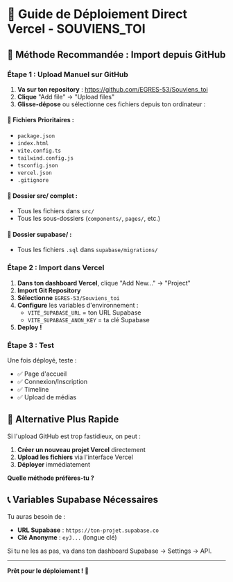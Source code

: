 # 🚀 Guide de Déploiement Direct Vercel - SOUVIENS_TOI

## 🎯 Méthode Recommandée : Import depuis GitHub

### **Étape 1 : Upload Manuel sur GitHub**

1. **Va sur ton repository** : https://github.com/EGRES-53/Souviens_toi
2. **Clique** "Add file" → "Upload files"
3. **Glisse-dépose** ou sélectionne ces fichiers depuis ton ordinateur :

#### **📁 Fichiers Prioritaires :**
- `package.json`
- `index.html`
- `vite.config.ts`
- `tailwind.config.js`
- `tsconfig.json`
- `vercel.json`
- `.gitignore`

#### **📁 Dossier src/ complet :**
- Tous les fichiers dans `src/`
- Tous les sous-dossiers (`components/`, `pages/`, etc.)

#### **📁 Dossier supabase/ :**
- Tous les fichiers `.sql` dans `supabase/migrations/`

### **Étape 2 : Import dans Vercel**

1. **Dans ton dashboard Vercel**, clique "Add New..." → "Project"
2. **Import Git Repository**
3. **Sélectionne** `EGRES-53/Souviens_toi`
4. **Configure** les variables d'environnement :
   - `VITE_SUPABASE_URL` = ton URL Supabase
   - `VITE_SUPABASE_ANON_KEY` = ta clé Supabase
5. **Deploy !**

### **Étape 3 : Test**

Une fois déployé, teste :
- ✅ Page d'accueil
- ✅ Connexion/Inscription
- ✅ Timeline
- ✅ Upload de médias

## 🎯 **Alternative Plus Rapide**

Si l'upload GitHub est trop fastidieux, on peut :
1. **Créer un nouveau projet Vercel** directement
2. **Upload les fichiers** via l'interface Vercel
3. **Déployer** immédiatement

**Quelle méthode préfères-tu ?**

## 📞 **Variables Supabase Nécessaires**

Tu auras besoin de :
- **URL Supabase** : `https://ton-projet.supabase.co`
- **Clé Anonyme** : `eyJ...` (longue clé)

Si tu ne les as pas, va dans ton dashboard Supabase → Settings → API.

---

**Prêt pour le déploiement ! 🚀**